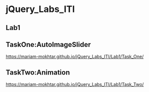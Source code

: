 # jQuery_Labs_ITI
Lab1
-----
TaskOne:AutoImageSlider
-----------------------
https://mariam-mokhtar.github.io/jQuery_Labs_ITI/Lab1/Task_One/

TaskTwo:Animation
-----------------
https://mariam-mokhtar.github.io/jQuery_Labs_ITI/Lab1/Task_Two/
